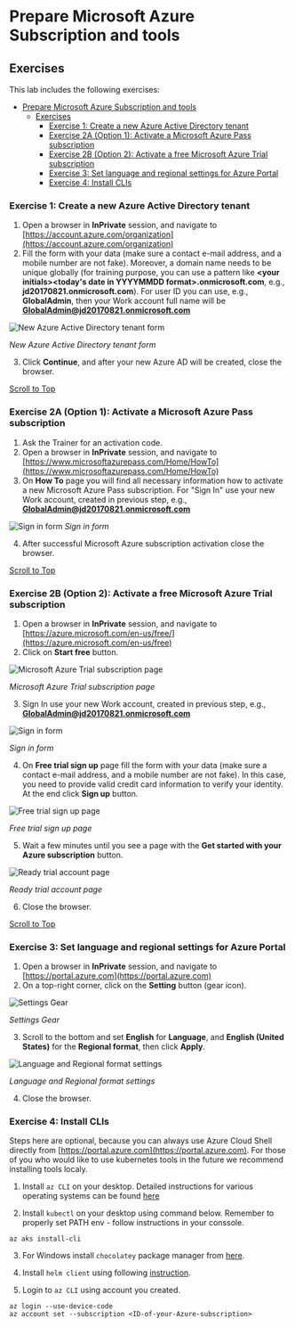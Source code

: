 # Prepare Microsoft Azure Subscription and tools

## Exercises
This lab includes the following exercises:
- [Prepare Microsoft Azure Subscription and tools](#prepare-microsoft-azure-subscription-and-tools)
  - [Exercises](#exercises)
    - [Exercise 1: Create a new Azure Active Directory tenant](#exercise-1-create-a-new-azure-active-directory-tenant)
    - [Exercise 2A (Option 1): Activate a Microsoft Azure Pass subscription](#exercise-2a-option-1-activate-a-microsoft-azure-pass-subscription)
    - [Exercise 2B (Option 2): Activate a free Microsoft Azure Trial subscription](#exercise-2b-option-2-activate-a-free-microsoft-azure-trial-subscription)
    - [Exercise 3: Set language and regional settings for Azure Portal](#exercise-3-set-language-and-regional-settings-for-azure-portal)
    - [Exercise 4: Install CLIs](#exercise-4-install-clis)


### Exercise 1: Create a new Azure Active Directory tenant
1. Open a browser in **InPrivate** session, and navigate to [https://account.azure.com/organization](https://account.azure.com/organization)
2. Fill the form with your data (make sure a contact e-mail address, and a mobile number are not fake). Moreover, a domain name needs to be unique globally (for training purpose, you can use a pattern like **\<your initials\>\<today's date in YYYYMMDD format\>.onmicrosoft.com**, e.g., **jd20170821.onmicrosoft.com**). For user ID you can use, e.g., **GlobalAdmin**, then your Work account full name will be **GlobalAdmin@jd20170821.onmicrosoft.com**

![New Azure Active Directory tenant form](img/newaadtenant.png)

_New Azure Active Directory tenant form_

3. Click **Continue**, and after your new Azure AD will be created, close the browser.

[Scroll to Top](#exercises)

### Exercise 2A (Option 1): Activate a Microsoft Azure Pass subscription
1. Ask the Trainer for an activation code.
2. Open a browser in **InPrivate** session, and navigate to [https://www.microsoftazurepass.com/Home/HowTo](https://www.microsoftazurepass.com/Home/HowTo)
3. On **How To** page you will find all necessary information how to activate a new Microsoft Azure Pass subscription. For "Sign In" use your new Work account, created in previous step, e.g., **GlobalAdmin@jd20170821.onmicrosoft.com**

![Sign in form](img/signin.png)
_Sign in form_

4. After successful Microsoft Azure subscription activation close the browser.

[Scroll to Top](#exercises)

### Exercise 2B (Option 2): Activate a free Microsoft Azure Trial subscription
1. Open a browser in **InPrivate** session, and navigate to [https://azure.microsoft.com/en-us/free/](https://azure.microsoft.com/en-us/free)
2. Click on **Start free** button.

![Microsoft Azure Trial subscription page](img/azuretrial.png)

_Microsoft Azure Trial subscription page_

3. Sign In use your new Work account, created in previous step, e.g., **GlobalAdmin@jd20170821.onmicrosoft.com**

![Sign in form](img/signin.png)

_Sign in form_

4. On **Free trial sign up** page fill the form with your data (make sure a contact e-mail address, and a mobile number are not fake). In this case, you need to provide valid credit card information to verify your identity. At the end click **Sign up** button.

![Free trial sign up page](img/trialsignup.png)

_Free trial sign up page_

5. Wait a few minutes until you see a page with the **Get started with your Azure subscription** button.

![Ready trial account page](img/readytrial.png)

_Ready trial account page_

6. Close the browser.

[Scroll to Top](#exercises)

### Exercise 3: Set language and regional settings for Azure Portal
1. Open a browser in **InPrivate** session, and navigate to [https://portal.azure.com](https://portal.azure.com)
2. On a top-right corner, click on the **Setting** button (gear icon).

![Settings Gear](img/settingsgear.png)

_Settings Gear_

3. Scroll to the bottom and set **English** for **Language**, and **English (United States)** for the **Regional format**, then click **Apply**.

![Language and Regional format settings](img/langreg.png)

_Language and Regional format settings_

4. Close the browser.

### Exercise 4: Install CLIs

Steps here are optional, because you can always use Azure Cloud Shell directly from [https://portal.azure.com](https://portal.azure.com). For those of you who would like to use kubernetes tools in the future we recommend installing tools localy. 

1. Install `az CLI` on your desktop. Detailed instructions for various operating systems can be found [here](https://docs.microsoft.com/en-us/cli/azure/install-azure-cli?view=azure-cli-latest)

2. Install `kubectl` on your desktop using command below. Remember to properly set PATH env - follow instructions in your conssole.

```shell
az aks install-cli
```

3. For Windows install `chocolatey` package manager from [here](https://chocolatey.org/install).
   
4. Install `helm client` using following [instruction](https://helm.sh/docs/using_helm/#installing-the-helm-client).

5. Login to `az CLI` using account you created.
   
```shell
az login --use-device-code
az account set --subscription <ID-of-your-Azure-subscription>
```
